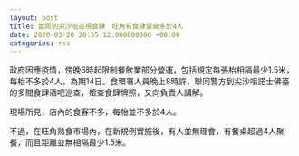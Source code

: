```yaml
---
layout: post
title: 當局到尖沙咀巡視食肆　旺角有食肆餐桌多於4人
date: 2020-03-28 20:55:12.000000000 +08:00
categories: rss
---
```


政府因應疫情，傍晚6時起限制餐飲業部分營運，包括規定每張枱相隔最少1.5米，每枱不多於4人，為期14日。食環署人員晚上8時許，聯同警方到尖沙咀諾士佛臺的多間食肆酒吧巡查，檢查食肆牌照，又向負責人講解。

現場所見，店內的食客不多，每枱並不多於4人。

不過，在旺角熟食市場內，在新規例實施後，有人並無理會，有餐桌超過4人聚餐，而且距離並無相隔最少1.5米。
